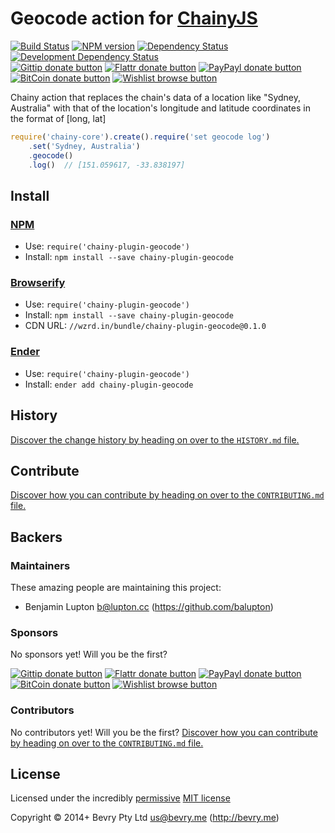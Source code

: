 
<!-- TITLE/ -->

# Geocode action for [ChainyJS](http://chainy.bevry.me)

<!-- /TITLE -->


<!-- BADGES/ -->

[![Build Status](http://img.shields.io/travis-ci/chainy-plugins/chainy-plugin-geocode.png?branch=master)](http://travis-ci.org/chainy-plugins/chainy-plugin-geocode "Check this project's build status on TravisCI")
[![NPM version](http://badge.fury.io/js/chainy-plugin-geocode.png)](https://npmjs.org/package/chainy-plugin-geocode "View this project on NPM")
[![Dependency Status](https://david-dm.org/chainy-plugins/geocode.png?theme=shields.io)](https://david-dm.org/chainy-plugins/geocode)
[![Development Dependency Status](https://david-dm.org/chainy-plugins/geocode/dev-status.png?theme=shields.io)](https://david-dm.org/chainy-plugins/geocode#info=devDependencies)<br/>
[![Gittip donate button](http://img.shields.io/gittip/bevry.png)](https://www.gittip.com/bevry/ "Donate weekly to this project using Gittip")
[![Flattr donate button](http://img.shields.io/flattr/donate.png?color=yellow)](http://flattr.com/thing/344188/balupton-on-Flattr "Donate monthly to this project using Flattr")
[![PayPayl donate button](http://img.shields.io/paypal/donate.png?color=yellow)](https://www.paypal.com/cgi-bin/webscr?cmd=_s-xclick&hosted_button_id=QB8GQPZAH84N6 "Donate once-off to this project using Paypal")
[![BitCoin donate button](http://img.shields.io/bitcoin/donate.png?color=yellow)](https://coinbase.com/checkouts/9ef59f5479eec1d97d63382c9ebcb93a "Donate once-off to this project using BitCoin")
[![Wishlist browse button](http://img.shields.io/wishlist/browse.png?color=yellow)](http://amzn.com/w/2F8TXKSNAFG4V "Buy an item on our wishlist for us")

<!-- /BADGES -->


<!-- CHAINY_DOCUMENTATION/ -->

<!-- DESCRIPTION/ -->

Chainy action that replaces the chain's data of a location like "Sydney, Australia" with that of the location's longitude and latitude coordinates in the format of [long, lat]

<!-- /DESCRIPTION -->


``` javascript
require('chainy-core').create().require('set geocode log')
	.set('Sydney, Australia')
	.geocode()
	.log()  // [151.059617, -33.838197]
```

<!-- /CHAINY_DOCUMENTATION -->


<!-- INSTALL/ -->

## Install

### [NPM](http://npmjs.org/)
- Use: `require('chainy-plugin-geocode')`
- Install: `npm install --save chainy-plugin-geocode`

### [Browserify](http://browserify.org/)
- Use: `require('chainy-plugin-geocode')`
- Install: `npm install --save chainy-plugin-geocode`
- CDN URL: `//wzrd.in/bundle/chainy-plugin-geocode@0.1.0`

### [Ender](http://ender.jit.su/)
- Use: `require('chainy-plugin-geocode')`
- Install: `ender add chainy-plugin-geocode`

<!-- /INSTALL -->


<!-- HISTORY/ -->

## History
[Discover the change history by heading on over to the `HISTORY.md` file.](https://github.com/chainy-plugins/chainy-plugin-geocode/blob/master/HISTORY.md#files)

<!-- /HISTORY -->


<!-- CONTRIBUTE/ -->

## Contribute

[Discover how you can contribute by heading on over to the `CONTRIBUTING.md` file.](https://github.com/chainy-plugins/chainy-plugin-geocode/blob/master/CONTRIBUTING.md#files)

<!-- /CONTRIBUTE -->


<!-- BACKERS/ -->

## Backers

### Maintainers

These amazing people are maintaining this project:

- Benjamin Lupton <b@lupton.cc> (https://github.com/balupton)

### Sponsors

No sponsors yet! Will you be the first?

[![Gittip donate button](http://img.shields.io/gittip/bevry.png)](https://www.gittip.com/bevry/ "Donate weekly to this project using Gittip")
[![Flattr donate button](http://img.shields.io/flattr/donate.png?color=yellow)](http://flattr.com/thing/344188/balupton-on-Flattr "Donate monthly to this project using Flattr")
[![PayPayl donate button](http://img.shields.io/paypal/donate.png?color=yellow)](https://www.paypal.com/cgi-bin/webscr?cmd=_s-xclick&hosted_button_id=QB8GQPZAH84N6 "Donate once-off to this project using Paypal")
[![BitCoin donate button](http://img.shields.io/bitcoin/donate.png?color=yellow)](https://coinbase.com/checkouts/9ef59f5479eec1d97d63382c9ebcb93a "Donate once-off to this project using BitCoin")
[![Wishlist browse button](http://img.shields.io/wishlist/browse.png?color=yellow)](http://amzn.com/w/2F8TXKSNAFG4V "Buy an item on our wishlist for us")

### Contributors

No contributors yet! Will you be the first?
[Discover how you can contribute by heading on over to the `CONTRIBUTING.md` file.](https://github.com/chainy-plugins/chainy-plugin-geocode/blob/master/CONTRIBUTING.md#files)

<!-- /BACKERS -->


<!-- LICENSE/ -->

## License

Licensed under the incredibly [permissive](http://en.wikipedia.org/wiki/Permissive_free_software_licence) [MIT license](http://creativecommons.org/licenses/MIT/)

Copyright &copy; 2014+ Bevry Pty Ltd <us@bevry.me> (http://bevry.me)

<!-- /LICENSE -->


